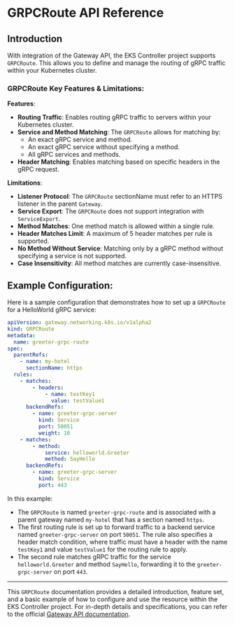 # GRPCRoute API Reference

## Introduction

With integration of the Gateway API, the EKS Controller project supports `GRPCRoute`.
This allows you to define and manage the routing of gRPC traffic within your Kubernetes cluster.

### GRPCRoute Key Features & Limitations:

**Features**:

- **Routing Traffic**: Enables routing gRPC traffic to servers within your Kubernetes cluster.
- **Service and Method Matching**: The `GRPCRoute` allows for matching by:
    - An exact gRPC service and method.
    - An exact gRPC service without specifying a method.
    - All gRPC services and methods.
- **Header Matching**: Enables matching based on specific headers in the gRPC request.

**Limitations**:

- **Listener Protocol**: The `GRPCRoute` sectionName must refer to an HTTPS listener in the parent `Gateway`.
- **Service Export**: The `GRPCRoute` does not support integration with `ServiceExport`.
- **Method Matches**: One method match is allowed within a single rule.
- **Header Matches Limit**: A maximum of 5 header matches per rule is supported.
- **No Method Without Service**: Matching only by a gRPC method without specifying a service is not supported.
- **Case Insensitivity**: All method matches are currently case-insensitive.

## Example Configuration:

Here is a sample configuration that demonstrates how to set up a `GRPCRoute` for a HelloWorld gRPC service:

```yaml
apiVersion: gateway.networking.k8s.io/v1alpha2
kind: GRPCRoute
metadata:
  name: greeter-grpc-route
spec:
  parentRefs:
    - name: my-hotel
      sectionName: https
  rules:
    - matches:
        - headers:
            - name: testKey1
              value: testValue1
      backendRefs:
        - name: greeter-grpc-server
          kind: Service
          port: 50051
          weight: 10
    - matches:
        - method:
            service: helloworld.Greeter
            method: SayHello
      backendRefs:
        - name: greeter-grpc-server
          kind: Service
          port: 443
```

In this example:

- The `GRPCRoute` is named `greeter-grpc-route` and is associated with a parent gateway named `my-hotel` that has
  a section named `https`.
- The first routing rule is set up to forward traffic to a backend service named `greeter-grpc-server` on port `50051`.
  The rule also specifies a header match condition, where traffic must have a header with the name `testKey1` and
  value `testValue1` for the routing rule to apply.
- The second rule matches gRPC traffic for the service `helloworld.Greeter` and method `SayHello`, forwarding it to
  the `greeter-grpc-server` on port `443`.

---

This `GRPCRoute` documentation provides a detailed introduction, feature set, and a basic example of how to configure
and use the resource within the EKS Controller project. For in-depth details and specifications, you can refer to the
official [Gateway API documentation](https://gateway-api.sigs.k8s.io/references/spec/#networking.x-k8s.io/v1alpha2.GRPCRoute).